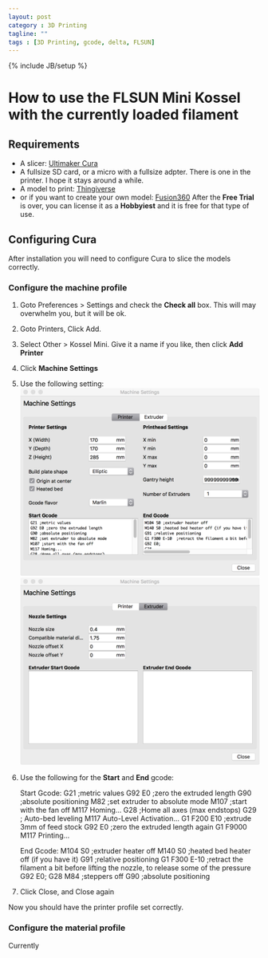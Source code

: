 ```yaml
---
layout: post
category : 3D Printing
tagline: ""
tags : [3D Printing, gcode, delta, FLSUN]
---
```

{% include JB/setup %}

# How to use the FLSUN Mini Kossel with the currently loaded filament

## Requirements

* A slicer: [Ultimaker Cura](https://ultimaker.com/en/products/ultimaker-cura-software)
* A fullsize SD card, or a micro with a fullsize adpter.  There is one in the printer.  I hope it stays around a while.
* A model to print: [Thingiverse](https://www.thingiverse.com/)
* or if you want to create your own model: [Fusion360](https://www.autodesk.com/products/fusion-360/overview) After the __Free Trial__ is over, you can license it as a __Hobbyiest__ and it is free for that type of use.


## Configuring Cura

After installation you will need to configure Cura to slice the models correctly.  

### Configure the machine profile 

1. Goto Preferences > Settings and check the __Check all__ box.  This will may overwhelm you, but it will be ok.
1. Goto Printers, Click Add.
1. Select Other > Kossel Mini.  Give it a name if you like, then click __Add Printer__
1. Click __Machine Settings__
1. Use the following setting: 
![Printer](/assets/flsun/printer-settings.png)
![Extruder](/assets/flsun/extruder-settings.png)
1. Use the following for the __Start__ and __End__ gcode:

    Start Gcode:
    G21 ;metric values
    G92 E0 ;zero the extruded length
    G90 ;absolute positioning
    M82 ;set extruder to absolute mode
    M107 ;start with the fan off
    M117 Homing...
    G28 ;Home all axes (max endstops)
    G29 ; Auto-bed leveling
    M117 Auto-Level Activation...
    G1 F200 E10 ;extrude 3mm of feed stock
    G92 E0 ;zero the extruded length again
    G1 F9000
    M117 Printing...
    
    End Gcode:
    M104 S0 ;extruder heater off
    M140 S0 ;heated bed heater off (if you have it)
    G91 ;relative positioning
    G1 F300 E-10  ;retract the filament a bit before lifting the nozzle, to release some of the pressure
    G92 E0;
    G28
    M84 ;steppers off
    G90 ;absolute positioning

1. Click Close, and Close again

Now you should have the printer profile set correctly.

### Configure the material profile

Currently 